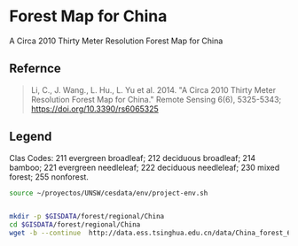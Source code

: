 #  Forest Map for China
A Circa 2010 Thirty Meter Resolution Forest Map for China

## Refernce
> Li, C., J. Wang., L. Hu., L. Yu et al. 2014. "A Circa 2010 Thirty Meter Resolution Forest Map for China." Remote Sensing 6(6), 5325-5343; https://doi.org/10.3390/rs6065325

## Legend
Clas Codes: 211 evergreen broadleaf; 212 deciduous broadleaf; 214 bamboo; 221 evergreen needleleaf; 222 deciduous needleleaf; 230 mixed forest; 255 nonforest.



```sh
source ~/proyectos/UNSW/cesdata/env/project-env.sh


mkdir -p $GISDATA/forest/regional/China
cd $GISDATA/forest/regional/China
wget -b --continue  http://data.ess.tsinghua.edu.cn/data/China_forest_6type_clip.tif

```
